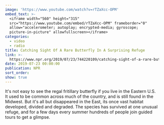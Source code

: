 ```yaml
---
image: 'https://www.youtube.com/watch?v=rTZaXcc-OPM'
embed_text: >-
  <iframe width="560" height="315"
  src="https://www.youtube.com/embed/rTZaXcc-OPM" frameborder="0"
  allow="accelerometer; autoplay; encrypted-media; gyroscope;
  picture-in-picture" allowfullscreen></iframe>
categories:
  - video
  - radio
title: Catching Sight Of A Rare Butterfly In A Surprising Refuge
link: >-
  https://www.npr.org/2019/07/23/744220109/catching-sight-of-a-rare-butterfly-in-a-surprise-refuge
date: 2019-07-23 00:00:00
publication: NPR
sort_order:
show: true
---
```


It's not easy to see the regal fritillary butterfly if you live in the Eastern U.S. It used to be common across much of the country, and is still found in the Midwest. But it's all but disappeared in the East, its once vast habitat developed, divided and degraded. The&nbsp;species has survived at one unusual refuge, and for a few days every summer hundreds of people join guided tours to get a glimpse.